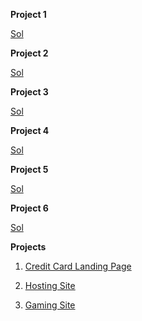 **Project 1**

[Sol](./HTML/Project%2001/style.css)

**Project 2**

[Sol](./HTML/Project%2002/style.css)

**Project 3**

[Sol](./HTML/Project%2003/style.css)

**Project 4**

[Sol](./HTML/Project%2004/style.css)

**Project 5**

[Sol](./HTML/Project%2005/style.css)

**Project 6**

[Sol](./HTML/Project%2006/style.css)

**Projects**

1. [Credit Card Landing Page](./Mock%20Websites/Project%201-%20Credit%20Card%20Landing%20Page/index.html)

2. [Hosting Site](./Mock%20Websites/Project%202-%20Hosting%20Site%20Landing%20Page/index.html)

3. [Gaming Site](./Mock%20Websites/Project%203-%20Gaming%20Landing%20Page/index.html)
